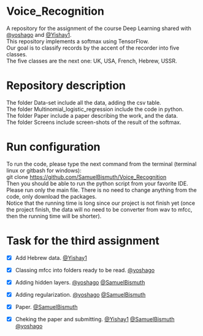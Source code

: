 # Voice_Recognition

A repository for the assignment of the course Deep Learning shared with [@yoshago]( https://github.com/yoshago ) and [@Yishay1]( https://github.com/Yishay1 ).  
This repository implements a softmax using TensorFlow.  
Our goal is to classify records by the accent of the recorder into five classes.  
The five classes are the next one: UK, USA, French, Hebrew, USSR.  

# Repository description

The folder Data-set include all the data, adding the csv table.  
The folder Multinomial_logistic_regression include the code in python.  
The folder Paper include a paper describing the work, and the data.  
The folder Screens include screen-shots of the result of the softmax.  

# Run configuration

To run the code, please type the next command from the terminal (terminal linux or gitbash for windows):  
git clone https://github.com/SamuelBismuth/Voice_Recognition  
Then you should be able to run the python script from your favorite IDE.  
Please run only the main file. There is no need to change anything from the code, only download the packages.  
Notice that the running time is long since our project is not finish yet (once the project finish, the data will no need to be converter from wav to mfcc, then the running time will be shorter).  

# Task for the third assignment

- [x] Add Hebrew data. [@Yishay1]( https://github.com/Yishay1 )
- [x] Classing mfcc into folders ready to be read. [@yoshago]( https://github.com/yoshago )
- [x] Adding hidden layers. [@yoshago]( https://github.com/yoshago )  [@SamuelBismuth]( https://github.com/SamuelBismuth )
- [x] Adding regularization. [@yoshago]( https://github.com/yoshago )  [@SamuelBismuth]( https://github.com/SamuelBismuth )
- [x] Paper. [@SamuelBismuth]( https://github.com/SamuelBismuth )
- [x] Cheking the paper and submitting. [@Yishay1]( https://github.com/Yishay1 ) [@SamuelBismuth]( https://github.com/SamuelBismuth ) [@yoshago]( https://github.com/yoshago )



